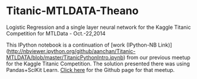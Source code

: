 Titanic-MTLDATA-Theano
======================

Logistic Regression and a single layer neural network for the Kaggle Titanic Competition for MTLData - Oct.-22,2014

This IPython notebook is a continuation of [work (IPython-NB Link)] (http://nbviewer.ipython.org/github/aanchan/Titanic-MTLDATA/blob/master/TitanicPythonIntro.ipynb) from our previous meetup for the Kaggle Titanic Competition. The solution presented there was using Pandas+SciKit Learn. [Click here](https://github.com/aanchan/Titanic-MTLDATA) for the Github page for that meetup.
